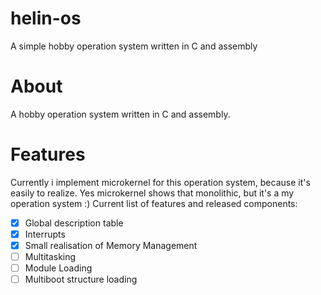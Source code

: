 # helin-os
A simple hobby operation system written in C and assembly
# About
A hobby operation system written in C and assembly.
# Features
Currently i implement microkernel for this operation system, because it's easily to realize. Yes microkernel shows that monolithic, but it's a my operation system :)
Current list of features and released components:
- [x] Global description table
- [x] Interrupts
- [x] Small realisation of Memory Management
- [ ] Multitasking
- [ ] Module Loading
- [ ] Multiboot structure loading

